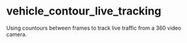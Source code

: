 # vehicle_contour_live_tracking

Using countours between frames to track live traffic from a 360 video camera.
